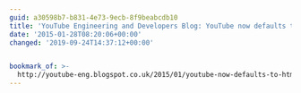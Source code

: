```yaml
---
guid: a30598b7-b831-4e73-9ecb-8f9beabcdb10
title: 'YouTube Engineering and Developers Blog: YouTube now defaults to HTML5 video'
date: '2015-01-28T08:20:06+00:00'
changed: '2019-09-24T14:37:12+00:00'


bookmark_of: >-
  http://youtube-eng.blogspot.co.uk/2015/01/youtube-now-defaults-to-html5_27.html?m=1
---
```




